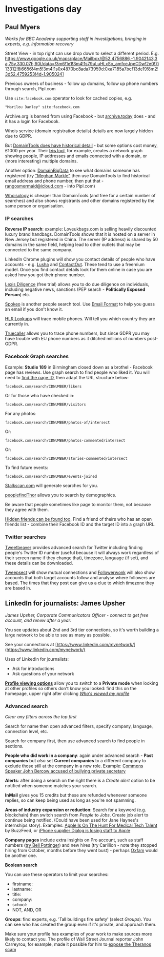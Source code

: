 # Investigations day

## Paul Myers

*Works for BBC Academy supporting staff in investigations, bringing in experts, e.g. information recovery*

Street View - in top right can use drop down to select a different period. E.g. https://www.google.co.uk/maps/place/Mailbox/@52.4756886,-1.9042143,3a,75y,330.07h,90t/data=!3m6!1e1!3m4!1s79uLuHLxSo_amfceJpeCDw!2e0!7i13312!8i6656!4m5!3m4!1s0x4870bc8ada73959d:0xa7185a7bcf13de19!8m2!3d52.4759253!4d-1.9050241

Previous owners of business - follow up domains, follow up phone numbers through search, Pipl.com

Use `site:facebook.com` operator to look for cached copies, e.g.

`"Marilou Danley" site:facebook.com`

Archive.org is banned from using Facebook - but [archive.today](https://archive.fo/) does - and it has a login for Facebook.

Whois service (domain registration details) details are now largely hidden due to GDPR.

But [DomainTools does have historical detail](https://research.domaintools.com/research/whois-history/) - but some options cost money, £1000 per year. Their [**Iris** tool](https://research.domaintools.com/iris/), for example, creates a network graph showing people, IP addresses and emails connected with a domain, or (more interesting) multiple domains.

Another option: [DomainBigData](https://domainbigdata.com/) to see what domains someone has registered (try ["Meghan Markle"](https://domainbigdata.com/nj/-IVZ2SlGMr4oQUDXovhVMA) then use DomainTools to find historical email address and phone number, then put that - rangosmermaid@icloud.com - into Pipl.com)

[Whoisology](https://whoisology.com/) is cheaper than DomainTools (and free for a certain number of searches) and also shows registrants and other domains registered by the same person or organisation.

### IP searches

**Reverse IP search**: example: Loveukbags.com is selling heavily discounted luxury brand handbags. DomainTools shows that it is hosted on a server in New Jersey but registered in China. The server (IP address) is shared by 50 domains in the same field, helping lead to other outlets that may be connected to the same company.

LinkedIn Chrome plugins will show you contact details of people who have accounts - e.g. [Lusha](https://www.lusha.co/) and [ContactOut](https://contactout.com/). These tend to use a freemium model. Once you find contact details look for them online in case you are asked how you got their phone number.

[Lexis Diligence](https://www.lexisnexis.com/en-us/products/lexis-diligence.page) (free trial) allows you to do due diligence on individuals, including negative news, sanctions (PEP search - **Politically Exposed Person**) etc.

[Spokeo](https://www.spokeo.com/) is another people search tool. Use [Email Format](https://email-format.com/) to help you guess an email if you don't know it.

[HLR Lookups](https://www.hlr-lookups.com/) will trace mobile phones. Will tell you which country they are currently in.

[Truecaller](https://www.truecaller.com/) allows you to trace phone numbers, but since GDPR you may have trouble with EU phone numbers as it ditched millions of numbers post-GDPR.

### Facebook Graph searches

Example: **Studio 189** in Birmingham closed down as a brothel - Facebook page has reviews. Use graph search to find people who liked it. You will need to [find the page ID](https://findmyfbid.com/), then adapt the URL structure below:

`facebook.com/search/IDNUMBER/likers`

Or for those who have checked in:

`facebook.com/search/IDNUMBER/visitors`

For any photos:

`facebook.com/search/IDNUMBER/photos-of/intersect`

Or:

`facebook.com/search/IDNUMBER/photos-commented/intersect`

Or:

`facebook.com/search/IDNUMBER/stories-commented/intersect`

To find future events:

`facebook.com/search/IDNUMBER/events-joined`

[Stalkscan.com](https://stalkscan.com/) will generate searches for you.

[peoplefindThor](https://peoplefindthor.dk/) allows you to search by demographics.

Be aware that people sometimes like page to monitor them, not because they agree with them.

[Hidden friends can be found too](https://lifehacker.com/uncover-every-friend-on-someone-s-private-facebook-frie-1586250899). Find a friend of theirs who has an open friends list - combine their Facebook ID and the target ID into a graph URL.

### Twitter searches

[Tweetbeaver](https://tweetbeaver.com/) provides advanced search for Twitter including finding people's Twitter ID number (useful because it will always work regardless of their screen name if they change that), timezone, language (if set), and these details can be downloaded.

[Tweepsect](http://tweepsect.com/) will show mutual connections and [Followerwonk](https://moz.com/followerwonk) will also show accounts that both target accounts follow and analyse where followers are based. The times that they post can give us a clue to which timezone they are based in.

## LinkedIn for journalists: James Upsher

*James Upsher, Corporate Communicators Officer - connect to get free account, and renew after a year.*

You see updates about 2nd and 3rd tier connections, so it's worth building a large network to be able to see as many as possible.

See your connections at [https://www.linkedin.com/mynetwork/](https://www.linkedin.com/mynetwork/)

Uses of LinkedIn for journalists:

* Ask for introductions
* Ask questions of your network

**[Profile viewing options](https://www.linkedin.com/me/profile-views/urn:li:wvmp:summary/)** allow you to switch to a **Private mode** when looking at other profiles so others don't know you looked: find this on the homepage, upper right after clicking *[Who's viewed my profile](https://www.linkedin.com/me/profile-views/urn:li:wvmp:summary/)*

### Advanced search

*Clear any filters across the top first*

Search for name then open advanced filters, specify company, language, connection level, etc.

Search for company first, then use advanced search to find people in sections.

**People who did work in a company**: again under advanced search - **Past companies** but *also* set **Current companies** to a different company to exclude those still at the company in a new role. Example: [Commons Speaker John Bercow accused of bullying private secretary](https://www.bbc.co.uk/news/uk-politics-43963788)

**Alerts**: after doing a search on the right there is a *Create alert* option to be notified when someone matches your search.

**InMail** gives you 15 credits but these are refunded whenever someone replies, so can keep being used as long as you're not spamming.

**Areas of industry expansion or reduction**: Search for a keyword (e.g. blockchain) then switch search from *People* to *Jobs*. Create job alert to continue being notified. (Could have been used for Jane Haynes's internships story). Examples: [Apple Is On The Hunt For Medical Tech Talent](https://www.buzzfeed.com/stephaniemlee/apple-is-ramping-up-its-medical-tech-workforce?utm_term=.ooj8Neg8m#.cqP5ZKk5R) by BuzzFeed, or [iPhone supplier Dialog is losing staff to Apple](http://uk.businessinsider.com/iphone-supplier-dialog-is-losing-staff-to-apple-2017-12)

**Company pages** include extra insights on Pro account, such as staff numbers ([try Bell Pottinger](https://www.linkedin.com/company/bell-pottinger-group/)) and new hires (try Carillion - note they stopped hiring from October, months before they went bust) - perhaps [Oxfam](https://www.linkedin.com/company/oxfam/) would be another one.

**Boolean search**

You can use these operators to limit your searches:

* firstname:
* lastname:
* title:
* company:
* school:
* NOT, AND, OR

**Groups**: find experts, e.g. 'Tall buildings fire safety' (select *Groups*). You can see who has created the group even if it's private, and approach them.

Make sure your profile has examples of your work to make sources more likely to contact you. The profile of Wall Street Journal reporter John Carreyrou, for example, made it possible for him to [expose the Theranos scam](https://www.theringer.com/2018/5/22/17378494/bad-blood-theranos-john-carreyrou-interview)
